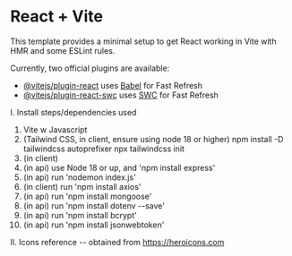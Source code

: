 # React + Vite

This template provides a minimal setup to get React working in Vite with HMR and some ESLint rules.

Currently, two official plugins are available:

- [@vitejs/plugin-react](https://github.com/vitejs/vite-plugin-react/blob/main/packages/plugin-react/README.md) uses [Babel](https://babeljs.io/) for Fast Refresh
- [@vitejs/plugin-react-swc](https://github.com/vitejs/vite-plugin-react-swc) uses [SWC](https://swc.rs/) for Fast Refresh


I. Install steps/dependencies used
1) Vite w Javascript
2) (Tailwind CSS, in client, ensure using node 18 or higher) 
    npm install -D tailwindcss autoprefixer
    npx tailwindcss init
3) (in client) 
4) (in api) use Node 18 or up, and 'npm install express'
5) (in api) run 'nodemon index.js'
6) (in client) run 'npm install axios'
7) (in api) run 'npm install mongoose'
8) (in api) run 'npm install dotenv --save'
9) (in api) run 'npm install bcrypt'
10) (in api) run 'npm install jsonwebtoken'


II. Icons reference
 -- obtained from https://heroicons.com